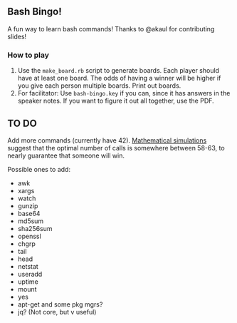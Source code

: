 ## Bash Bingo!

A fun way to learn bash commands! Thanks to @akaul for contributing slides!

### How to play

1. Use the `make_board.rb` script to generate boards. Each player should have at
   least one board. The odds of having a winner will be higher if you give each
   person multiple boards. Print out boards.
1. For facilitator: Use `bash-bingo.key` if you can, since it has answers in the
   speaker notes. If you want to figure it out all together, use the PDF.

## TO DO

Add more commands (currently have 42). [Mathematical simulations](https://math.stackexchange.com/questions/281173/expected-number-of-calls-for-bingo-win)
suggest that the optimal number of calls is somewhere between 58-63, to nearly
guarantee that someone will win.

Possible ones to add:

* awk
* xargs
* watch
* gunzip
* base64
* md5sum
* sha256sum
* openssl
* chgrp
* tail
* head
* netstat
* useradd
* uptime
* mount
* yes
* apt-get and some pkg mgrs?
* jq? (Not core, but v useful)
